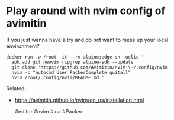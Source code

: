 # Play around with nvim config of avimitin

If you just wanna have a try and do not want to mess up your local
environment? 

```Docker
docker run -w /root -it --rm alpine:edge sh -uelic '
  apk add git neovim ripgrep alpine-sdk --update 
  git clone 'https://github.com/Avimitin/nvim'\~/.config/nvim 
  nvim -c "autocmd User PackerComplete quitall" 
  nvim /root/.config/nvim/README.md '
```
Related:
 - https://avimitin.github.io/nvim/en_us/installation.html

    #editor #nvim #lua #Packer
